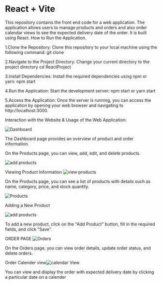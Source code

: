 # React + Vite


  This repository contains the front end code for a web application. The application allows users to manage products and orders and also order calendar views to see the expected delivery date of the order. It is built using React.
  How to Run the Application.
  
  1.Clone the Repository: Clone this repository to your local machine using the following command:
  git clone <repository-url>
  
  2.Navigate to the Project Directory: Change your current directory to the project directory
  cd ReactProject
  
  3.Install Dependencies: Install the required dependencies using npm or yarn:
  npm start
  
  4.Run the Application: Start the development server:
  npm start or
  yarn start
  
  5.Access the Application:
   Once the server is running, you can access the application by opening your web browser and navigating to http://localhost:3000.
   
Interaction with the Website & Usage of the Web Application:

![Dashboard](https://github.com/Aish2410/ReactProject/assets/77043096/37ca71f0-8b6d-4fa2-93e2-10bc8b1275df)

The Dashboard page provides an overview of product and order information.

On the Products page, you can view, add, edit, and delete products.

![add products](https://github.com/Aish2410/ReactProject/assets/77043096/01ca09f2-f3d6-44e7-a288-66d8bd3d7d09)

Viewing Product Information
![view products](https://github.com/Aish2410/ReactProject/assets/77043096/49ec7075-dd49-4f85-8d57-5f8aead8404c)

On the Products page, you can see a list of products with details such as name, category, price, and stock quantity.

![Products](https://github.com/Aish2410/ReactProject/assets/77043096/d2aaa262-af89-4d56-9e2c-748d94be1f86)

Adding a New Product

![add products](https://github.com/Aish2410/ReactProject/assets/77043096/5335bc72-77a1-40d9-a3d2-eef8f28cc6ba)

To add a new product, click on the "Add Product" button, fill in the required fields, and click "Save".


ORDER PAGE
![Orders](https://github.com/Aish2410/ReactProject/assets/77043096/b61d6d8a-89f4-4837-9ce4-14868d9fc640)

On the Orders page, you can view order details, update order status, and delete orders.

Order Calender view![calendar View](https://github.com/Aish2410/ReactProject/assets/77043096/2cfa9b90-38ad-400b-ba09-e1642391e084)

You can view and display the order with expected delivery date by clicking a particular date on a calender


